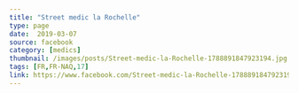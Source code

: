 ```yaml
---
title: "Street medic la Rochelle"
type: page
date:  2019-03-07
source: facebook
category: [medics]
thumbnail: /images/posts/Street-medic-la-Rochelle-1788891847923194.jpg
tags: [FR,FR-NAQ,17]
link: https://www.facebook.com/Street-medic-la-Rochelle-1788891847923194/
---
```

